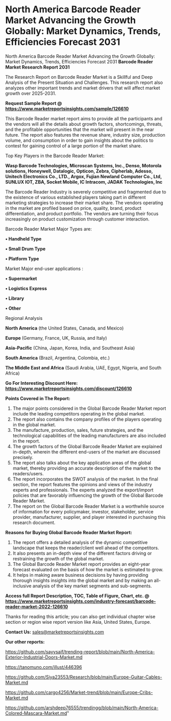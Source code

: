 # North America Barcode Reader Market Advancing the Growth Globally: Market Dynamics, Trends, Efficiencies Forecast 2031
 North America Barcode Reader Market Advancing the Growth Globally: Market Dynamics, Trends, Efficiencies Forecast 2031
<strong>Barcode Reader Market Research Report 2031</strong>

The Research Report on Barcode Reader Market is a Skillful and Deep Analysis of the Present Situation and Challenges. This research report also analyzes other important trends and market drivers that will affect market growth over 2025-2031.

<strong>Request Sample Report @ <a href=https://www.marketreportsinsights.com/sample/126610>https://www.marketreportsinsights.com/sample/126610</a></strong>

This Barcode Reader market report aims to provide all the participants and the vendors will all the details about growth factors, shortcomings, threats, and the profitable opportunities that the market will present in the near future. The report also features the revenue share, industry size, production volume, and consumption in order to gain insights about the politics to contest for gaining control of a large portion of the market share.

Top Key Players in the Barcode Reader Market:

<strong>Wasp Barcode Technologies, Microscan Systems, Inc., Denso, Motorola solutions, Honeywell, Datalogic, Opticon, Zebra, Cipherlab, Adesso, Unitech Electronics Co., LTD., Argox, Fujian Newland Computer Co., Ltd, SUNLUX IOT, ZBA, Socket Mobile, IC Intracom, JADAK Technologies, Inc</strong>

The Barcode Reader Industry is severely competitive and fragmented due to the existence of various established players taking part in different marketing strategies to increase their market share. The vendors operating in the market are profiled based on price, quality, brand, product differentiation, and product portfolio. The vendors are turning their focus increasingly on product customization through customer interaction.

Barcode Reader Market Major Types are:

<strong>• Handheld Type

• Small Drum Type

• Platform Type</strong>

Market Major end-user applications :

<strong>• Supermarket

• Logistics Express

• Library

• Other</strong>

Regional Analysis

</u><strong><b>North America</b></strong> (the United States, Canada, and Mexico)

<strong><b>Europe </b></strong>(Germany, France, UK, Russia, and Italy)

<strong><b>Asia-Pacific</b></strong> (China, Japan, Korea, India, and Southeast Asia)

<strong><b>South America</b></strong> (Brazil, Argentina, Colombia, etc.)

<strong><b>The Middle East and Africa</b></strong> (Saudi Arabia, UAE, Egypt, Nigeria, and South Africa)

<strong>Go For Interesting Discount Here: <a href=https://www.marketreportsinsights.com/discount/126610>https://www.marketreportsinsights.com/discount/126610</a></strong>

<strong>Points Covered in The Report:</strong>
<ol>
  <li>The major points considered in the Global Barcode Reader Market report include the leading competitors operating in the global market.</li>
  <li>The report also contains the company profiles of the players operating in the global market.</li>
  <li>The manufacture, production, sales, future strategies, and the technological capabilities of the leading manufacturers are also included in the report.</li>
  <li>The growth factors of the Global Barcode Reader Market are explained in-depth, wherein the different end-users of the market are discussed precisely.</li>
  <li>The report also talks about the key application areas of the global market, thereby providing an accurate description of the market to the readers/users.</li>
  <li>The report incorporates the SWOT analysis of the market. In the final section, the report features the opinions and views of the industry experts and professionals. The experts analyzed the export/import policies that are favorably influencing the growth of the Global Barcode Reader Market.</li>
  <li>The report on the Global Barcode Reader Market is a worthwhile source of information for every policymaker, investor, stakeholder, service provider, manufacturer, supplier, and player interested in purchasing this research document.</li>
</ol>
<strong>Reasons for Buying Global Barcode Reader Market Report:</strong>

<ol>
  <li>The report offers a detailed analysis of the dynamic competitive landscape that keeps the reader/client well ahead of the competitors.</li>
  <li>It also presents an in-depth view of the different factors driving or restraining the growth of the global market.</li>
  <li>The Global Barcode Reader Market report provides an eight-year forecast evaluated on the basis of how the market is estimated to grow.</li>
  <li>It helps in making aware business decisions by having providing thorough insights insights into the global market and by making an all-inclusive analysis of the key market segments and sub-segments.</li>
</ol>
<strong>Access full Report Description, TOC, Table of Figure, Chart, etc. @ <a href=https://www.marketreportsinsights.com/industry-forecast/barcode-reader-market-2022-126610>https://www.marketreportsinsights.com/industry-forecast/barcode-reader-market-2022-126610</a></strong>


Thanks for reading this article; you can also get individual chapter wise section or region wise report version like Asia, United States, Europe.

<strong>Contact Us:</strong>
sales@marketreportsinsights.com

<strong>Our other reports:</strong>

<a href=https://github.com/sayysaif/trending-report/blob/main/North-America-Exterior-Industrial-Doors-Market.md>https://github.com/sayysaif/trending-report/blob/main/North-America-Exterior-Industrial-Doors-Market.md</a>

<a href=https://tanomuno.com/illust/446396>https://tanomuno.com/illust/446396</a>

<a href=https://github.com/Siya23553/Research/blob/main/Europe-Guitar-Cables-Market.md>https://github.com/Siya23553/Research/blob/main/Europe-Guitar-Cables-Market.md</a>

<a href=https://github.com/cargo4256/Market-trend/blob/main/Europe-Cribs-Market.md>https://github.com/cargo4256/Market-trend/blob/main/Europe-Cribs-Market.md</a>

<a href=https://github.com/arshdeep76555/trendingg/blob/main/North-America-Colored-Mascara-Market.md>https://github.com/arshdeep76555/trendingg/blob/main/North-America-Colored-Mascara-Market.md</a>"

